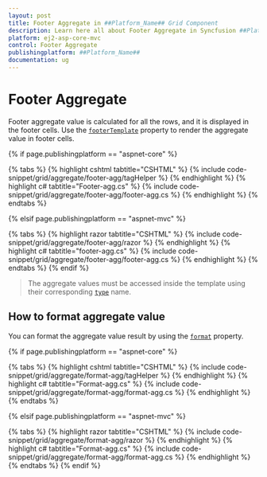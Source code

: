 ```yaml
---
layout: post
title: Footer Aggregate in ##Platform_Name## Grid Component
description: Learn here all about Footer Aggregate in Syncfusion ##Platform_Name## Grid component of Syncfusion Essential JS 2 and more.
platform: ej2-asp-core-mvc
control: Footer Aggregate
publishingplatform: ##Platform_Name##
documentation: ug
---
```



# Footer Aggregate

Footer aggregate value is calculated for all the rows, and it is displayed in the footer cells. Use the [`footerTemplate`](https://help.syncfusion.com/cr/aspnetcore-js2/Syncfusion.EJ2.Grids.GridAggregateColumn.html#Syncfusion_EJ2_Grids_GridAggregateColumn_FooterTemplate) property to render the aggregate value in footer cells.

{% if page.publishingplatform == "aspnet-core" %}

{% tabs %}
{% highlight cshtml tabtitle="CSHTML" %}
{% include code-snippet/grid/aggregate/footer-agg/tagHelper %}
{% endhighlight %}
{% highlight c# tabtitle="Footer-agg.cs" %}
{% include code-snippet/grid/aggregate/footer-agg/footer-agg.cs %}
{% endhighlight %}
{% endtabs %}

{% elsif page.publishingplatform == "aspnet-mvc" %}

{% tabs %}
{% highlight razor tabtitle="CSHTML" %}
{% include code-snippet/grid/aggregate/footer-agg/razor %}
{% endhighlight %}
{% highlight c# tabtitle="footer-agg.cs" %}
{% include code-snippet/grid/aggregate/footer-agg/footer-agg.cs %}
{% endhighlight %}
{% endtabs %}
{% endif %}



> The aggregate values must be accessed inside the template using their corresponding [`type`](https://help.syncfusion.com/cr/aspnetcore-js2/Syncfusion.EJ2.Grids.GridAggregateColumn.html#Syncfusion_EJ2_Grids_GridAggregateColumn_Type) name.

## How to format aggregate value

You can format the aggregate value result by using the [`format`](https://help.syncfusion.com/cr/aspnetcore-js2/Syncfusion.EJ2.Grids.GridAggregateColumn.html#Syncfusion_EJ2_Grids_GridAggregateColumn_Format) property.

{% if page.publishingplatform == "aspnet-core" %}

{% tabs %}
{% highlight cshtml tabtitle="CSHTML" %}
{% include code-snippet/grid/aggregate/format-agg/tagHelper %}
{% endhighlight %}
{% highlight c# tabtitle="Format-agg.cs" %}
{% include code-snippet/grid/aggregate/format-agg/format-agg.cs %}
{% endhighlight %}
{% endtabs %}

{% elsif page.publishingplatform == "aspnet-mvc" %}

{% tabs %}
{% highlight razor tabtitle="CSHTML" %}
{% include code-snippet/grid/aggregate/format-agg/razor %}
{% endhighlight %}
{% highlight c# tabtitle="Format-agg.cs" %}
{% include code-snippet/grid/aggregate/format-agg/format-agg.cs %}
{% endhighlight %}
{% endtabs %}
{% endif %}

